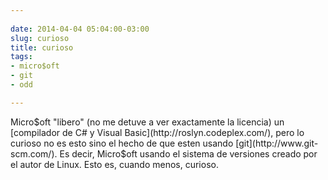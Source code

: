 ```yaml
---
  
date: 2014-04-04 05:04:00-03:00  
slug: curioso  
title: curioso  
tags:  
- micro$oft  
- git  
- odd  

---
```

  

Micro$oft "libero" (no me detuve a ver exactamente la licencia) un [compilador de C# y Visual Basic](http://roslyn.codeplex.com/), pero lo curioso no es esto sino el hecho de que esten usando [git](http://www.git-scm.com/).  
Es decir, Micro$oft usando el sistema de versiones creado por el autor de Linux. Esto es, cuando menos, curioso.
